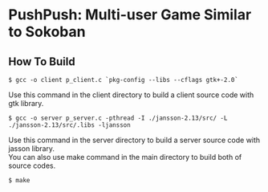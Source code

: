 # PushPush: Multi-user Game Similar to Sokoban

## How To Build
```
$ gcc -o client p_client.c `pkg-config --libs --cflags gtk+-2.0`
```
Use this command in the client directory to build a client source code with gtk library.
```
$ gcc -o server p_server.c -pthread -I ./jansson-2.13/src/ -L ./jansson-2.13/src/.libs -ljansson
```
Use this command in the server directory to build a server source code with jasson library.
<br>
You can also use make command in the main directory to build both of source codes.
```
$ make
```